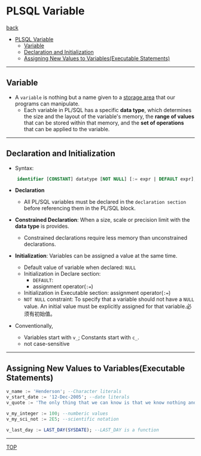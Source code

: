 # PLSQL Variable

[back](../index.md)

- [PLSQL Variable](#plsql-variable)
  - [Variable](#variable)
  - [Declaration and Initialization](#declaration-and-initialization)
  - [Assigning New Values to Variables(Executable Statements)](#assigning-new-values-to-variablesexecutable-statements)

---

## Variable

- A `variable` is nothing but a name given to a <u>storage area</u> that our programs can manipulate.
  - Each variable in PL/SQL has a specific **data type**, which determines the size and the layout of the variable's memory, the **range of values** that can be stored within that memory, and the **set of operations** that can be applied to the variable.

---

## Declaration and Initialization

- Syntax:

```sql
    identifier [CONSTANT] datatype [NOT NULL] [:= expr | DEFAULT expr];
```

- **Declaration**

  - All PL/SQL variables must be declared in the `declaration section` before referencing them in the PL/SQL block.

- **Constrained Declaration**: When a size, scale or precision limit with the **data type** is provides.

  - Constrained declarations require less memory than unconstrained declarations.

- **Initialization**: Variables can be assigned a value at the same time.

  - Default value of variable when declared: `NULL`
  - Initialization in Declare section:
    - `DEFAULT`:
    - assignment operator(`:=`)
  - Initialization in Executable section: assignment operator(`:=`)
  - `NOT NULL` constraint: To specify that a variable should not have a `NULL` value. An initial value must be explicitly assigned for that variable.必须有初始值。

- Conventionally,
  - Variables start with `v_`; Constants start with `c_`.
  - not case-sensitive

---

## Assigning New Values to Variables(Executable Statements)

```sql
v_name := 'Henderson'; --Character literals
v_start_date := '12-Dec-2005'; --date literals
v_quote := 'The only thing that we can know is that we know nothing and that is the highest flight of human reason.'; --Statements can continue over several lines.

v_my_integer := 100; --numberic values
v_my_sci_not := 2E5; --scientific notation

v_last_day := LAST_DAY(SYSDATE); --LAST_DAY is a function

```

---

[TOP](#plsql-variable)
